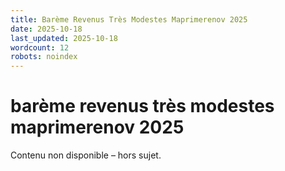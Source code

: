 ```yaml
---
title: Barème Revenus Très Modestes Maprimerenov 2025
date: 2025-10-18
last_updated: 2025-10-18
wordcount: 12
robots: noindex
---
```


# barème revenus très modestes maprimerenov 2025

Contenu non disponible – hors sujet.